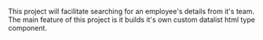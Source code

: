 This project will facilitate searching for an employee's details from it's team. The main feature of this project is it builds it's own custom datalist html type component.